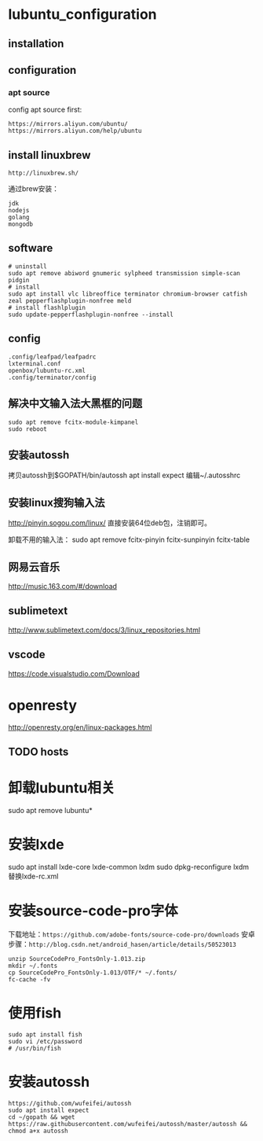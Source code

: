 # lubuntu_configuration

## installation


## configuration

### apt source

config apt source first:

```
https://mirrors.aliyun.com/ubuntu/
https://mirrors.aliyun.com/help/ubuntu
```

## install linuxbrew

```
http://linuxbrew.sh/
```

通过brew安装：
```
jdk
nodejs
golang
mongodb
```

## software

```
# uninstall
sudo apt remove abiword gnumeric sylpheed transmission simple-scan pidgin
# install
sudo apt install vlc libreoffice terminator chromium-browser catfish zeal pepperflashplugin-nonfree meld
# install flashlplugin
sudo update-pepperflashplugin-nonfree --install
```

## config

```
.config/leafpad/leafpadrc
lxterminal.conf
openbox/lubuntu-rc.xml
.config/terminator/config
```

## 解决中文输入法大黑框的问题

```
sudo apt remove fcitx-module-kimpanel
sudo reboot
```

## 安装autossh

拷贝autossh到$GOPATH/bin/autossh
apt install expect
编辑~/.autosshrc

## 安装linux搜狗输入法

http://pinyin.sogou.com/linux/
直接安装64位deb包，注销即可。

卸载不用的输入法：
sudo apt remove fcitx-pinyin fcitx-sunpinyin fcitx-table

## 网易云音乐

http://music.163.com/#/download

## sublimetext

http://www.sublimetext.com/docs/3/linux_repositories.html

## vscode

https://code.visualstudio.com/Download

# openresty

http://openresty.org/en/linux-packages.html

## TODO hosts

# 卸载lubuntu相关

sudo apt remove lubuntu*

# 安装lxde

sudo apt install lxde-core lxde-common lxdm
sudo dpkg-reconfigure lxdm
替换lxde-rc.xml

# 安装source-code-pro字体

下载地址：`https://github.com/adobe-fonts/source-code-pro/downloads`
安卓步骤：`http://blog.csdn.net/android_hasen/article/details/50523013`

    unzip SourceCodePro_FontsOnly-1.013.zip
    mkdir ~/.fonts
    cp SourceCodePro_FontsOnly-1.013/OTF/* ~/.fonts/
    fc-cache -fv

# 使用fish

    sudo apt install fish
    sudo vi /etc/password
    # /usr/bin/fish

# 安装autossh

    https://github.com/wufeifei/autossh
    sudo apt install expect
    cd ~/gopath && wget https://raw.githubusercontent.com/wufeifei/autossh/master/autossh && chmod a+x autossh

